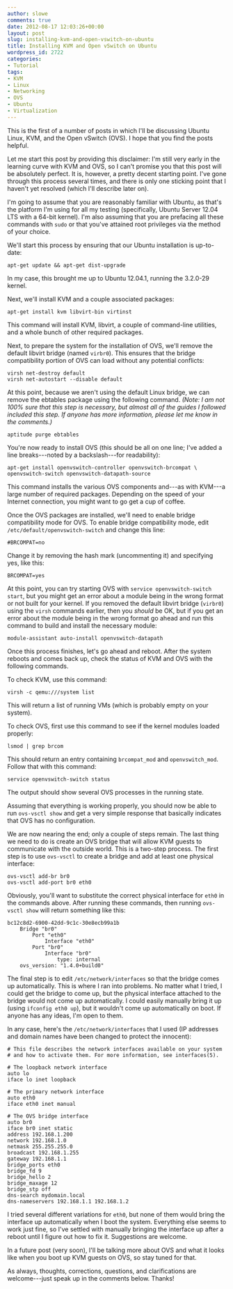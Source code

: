 ```yaml
---
author: slowe
comments: true
date: 2012-08-17 12:03:26+00:00
layout: post
slug: installing-kvm-and-open-vswitch-on-ubuntu
title: Installing KVM and Open vSwitch on Ubuntu
wordpress_id: 2722
categories:
- Tutorial
tags:
- KVM
- Linux
- Networking
- OVS
- Ubuntu
- Virtualization
---
```


This is the first of a number of posts in which I'll be discussing Ubuntu Linux, KVM, and the Open vSwitch (OVS). I hope that you find the posts helpful.

Let me start this post by providing this disclaimer: I'm still very early in the learning curve with KVM and OVS, so I can't promise you that this post will be absolutely perfect. It is, however, a pretty decent starting point. I've gone through this process several times, and there is only one sticking point that I haven't yet resolved (which I'll describe later on).

I'm going to assume that you are reasonably familiar with Ubuntu, as that's the platform I'm using for all my testing (specifically, Ubuntu Server 12.04 LTS with a 64-bit kernel). I'm also assuming that you are prefacing all these commands with `sudo` or that you've attained root privileges via the method of your choice.

We'll start this process by ensuring that our Ubuntu installation is up-to-date:

    apt-get update && apt-get dist-upgrade

In my case, this brought me up to Ubuntu 12.04.1, running the 3.2.0-29 kernel.

Next, we'll install KVM and a couple associated packages:

    apt-get install kvm libvirt-bin virtinst

This command will install KVM, libvirt, a couple of command-line utilities, and a whole bunch of other required packages.

Next, to prepare the system for the installation of OVS, we'll remove the default libvirt bridge (named `virbr0`). This ensures that the bridge compatibility portion of OVS can load without any potential conflicts:

    virsh net-destroy default
    virsh net-autostart --disable default

At this point, because we aren't using the default Linux bridge, we can remove the ebtables package using the following command. _(Note: I am not 100% sure that this step is necessary, but almost all of the guides I followed included this step. If anyone has more information, please let me know in the comments.)_

    aptitude purge ebtables

You're now ready to install OVS (this should be all on one line; I've added a line breaks---noted by a backslash---for readability):

    apt-get install openvswitch-controller openvswitch-brcompat \
    openvswitch-switch openvswitch-datapath-source

This command installs the various OVS components and---as with KVM---a large number of required packages. Depending on the speed of your Internet connection, you might want to go get a cup of coffee.

Once the OVS packages are installed, we'll need to enable bridge compatibility mode for OVS. To enable bridge compatibility mode, edit `/etc/default/openvswitch-switch` and change this line:

    #BRCOMPAT=no

Change it by removing the hash mark (uncommenting it) and specifying yes, like this:

    BRCOMPAT=yes

At this point, you can try starting OVS with `service openvswitch-switch start`, but you might get an error about a module being in the wrong format or not built for your kernel. If you removed the default libvirt bridge (`virbr0`) using the `virsh` commands earlier, then you _should_ be OK, but if you get an error about the module being in the wrong format go ahead and run this command to build and install the necessary module:

    module-assistant auto-install openvswitch-datapath

Once this process finishes, let's go ahead and reboot. After the system reboots and comes back up, check the status of KVM and OVS with the following commands.

To check KVM, use this command:

    virsh -c qemu:///system list

This will return a list of running VMs (which is probably empty on your system).

To check OVS, first use this command to see if the kernel modules loaded properly:

    lsmod | grep brcom

This should return an entry containing `brcompat_mod` and `openvswitch_mod`. Follow that with this command:

    service openvswitch-switch status

The output should show several OVS processes in the running state.

Assuming that everything is working properly, you should now be able to run `ovs-vsctl show` and get a very simple response that basically indicates that OVS has no configuration.

We are now nearing the end; only a couple of steps remain. The last thing we need to do is create an OVS bridge that will allow KVM guests to communicate with the outside world. This is a two-step process. The first step is to use `ovs-vsctl` to create a bridge and add at least one physical interface:

    ovs-vsctl add-br br0
    ovs-vsctl add-port br0 eth0

Obviously, you'll want to substitute the correct physical interface for `eth0` in the commands above. After running these commands, then running `ovs-vsctl show` will return something like this:

    bc12c8d2-6900-42dd-9c1c-30e8ecb99a1b
        Bridge "br0"
            Port "eth0"
                Interface "eth0"
            Port "br0"
                Interface "br0"
                    type: internal
        ovs_version: "1.4.0+build0"

The final step is to edit `/etc/network/interfaces` so that the bridge comes up automatically. This is where I ran into problems. No matter what I tried, I could get the bridge to come up, but the physical interface attached to the bridge would not come up automatically. I could easily manually bring it up (using `ifconfig eth0 up`), but it wouldn't come up automatically on boot. If anyone has any ideas, I'm open to them.

In any case, here's the `/etc/network/interfaces` that I used (IP addresses and domain names have been changed to protect the innocent):

    # This file describes the network interfaces available on your system
    # and how to activate them. For more information, see interfaces(5).
    
    # The loopback network interface
    auto lo
    iface lo inet loopback
    
    # The primary network interface
    auto eth0
    iface eth0 inet manual
    
    # The OVS bridge interface
    auto br0
    iface br0 inet static
    address 192.168.1.200
    network 192.168.1.0
    netmask 255.255.255.0
    broadcast 192.168.1.255
    gateway 192.168.1.1
    bridge_ports eth0
    bridge_fd 9
    bridge_hello 2
    bridge_maxage 12
    bridge_stp off
    dns-search mydomain.local
    dns-nameservers 192.168.1.1 192.168.1.2

I tried several different variations for `eth0`, but none of them would bring the interface up automatically when I boot the system. Everything else seems to work just fine, so I've settled with manually bringing the interface up after a reboot until I figure out how to fix it. Suggestions are welcome.

In a future post (very soon), I'll be talking more about OVS and what it looks like when you boot up KVM guests on OVS, so stay tuned for that.

As always, thoughts, corrections, questions, and clarifications are welcome---just speak up in the comments below. Thanks!
